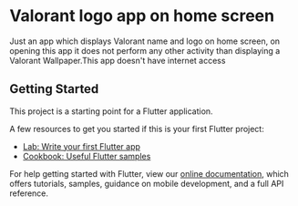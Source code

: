 # Valorant logo app on home screen

Just an app which displays Valorant name and logo on home screen, on opening this app it does not perform any other activity than displaying a Valorant Wallpaper.This app doesn't have internet access

## Getting Started

This project is a starting point for a Flutter application.

A few resources to get you started if this is your first Flutter project:

- [Lab: Write your first Flutter app](https://flutter.dev/docs/get-started/codelab)
- [Cookbook: Useful Flutter samples](https://flutter.dev/docs/cookbook)

For help getting started with Flutter, view our
[online documentation](https://flutter.dev/docs), which offers tutorials,
samples, guidance on mobile development, and a full API reference.
